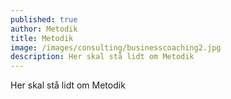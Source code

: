```yaml
---
published: true
author: Metodik
title: Metodik
image: /images/consulting/businesscoaching2.jpg
description: Her skal stå lidt om Metodik
---
```


Her skal stå lidt om Metodik